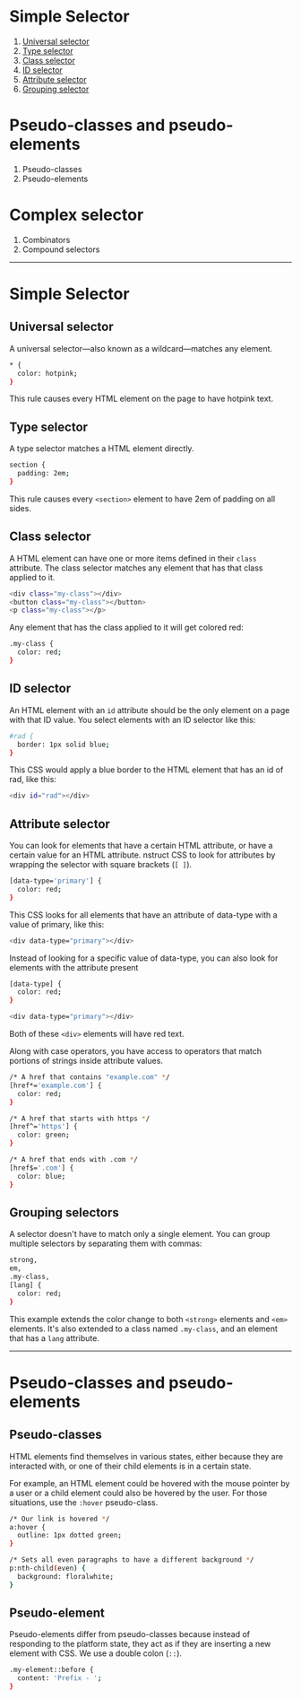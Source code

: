 # Simple Selector

1. [Universal selector](https://github.com/CuongDuong2710/learning-html-css-javascript/blob/master/README.md#simple-selector-1)
2. [Type selector](https://github.com/CuongDuong2710/learning-html-css-javascript/blob/master/README.md#type-selector)
3. [Class selector](https://github.com/CuongDuong2710/learning-html-css-javascript/blob/master/README.md#class-selector)
4. [ID selector](https://github.com/CuongDuong2710/learning-html-css-javascript/blob/master/README.md#id-selector)
5. [Attribute selector](https://github.com/CuongDuong2710/learning-html-css-javascript/blob/master/README.md#attribute-selector)
6. [Grouping selector](https://github.com/CuongDuong2710/learning-html-css-javascript/blob/master/README.md#grouping-selector)

# Pseudo-classes and pseudo-elements

1. Pseudo-classes
2. Pseudo-elements

# Complex selector

1. Combinators
2. Compound selectors

---

# Simple Selector

## Universal selector

A universal selector—also known as a wildcard—matches any element.

```sh
* {
  color: hotpink;
}
```

This rule causes every HTML element on the page to have hotpink text.

## Type selector

A type selector matches a HTML element directly.

```sh
section {
  padding: 2em;
}
```

This rule causes every `<section>` element to have 2em of padding on all sides.

## Class selector

A HTML element can have one or more items defined in their `class` attribute. The class selector matches any element that has that class applied to it.

```sh
<div class="my-class"></div>
<button class="my-class"></button>
<p class="my-class"></p>
```

Any element that has the class applied to it will get colored red:

```sh
.my-class {
  color: red;
}
```

## ID selector

An HTML element with an `id` attribute should be the only element on a page with that ID value. You select elements with an ID selector like this:

```sh
#rad {
  border: 1px solid blue;
}
```

This CSS would apply a blue border to the HTML element that has an id of rad, like this:

```sh
<div id="rad"></div>
```

## Attribute selector

You can look for elements that have a certain HTML attribute, or have a certain value for an HTML attribute. nstruct CSS to look for attributes by wrapping the selector with square brackets (`[ ]`).

```sh
[data-type='primary'] {
  color: red;
}
```

This CSS looks for all elements that have an attribute of data-type with a value of primary, like this:

```sh
<div data-type="primary"></div>
```

Instead of looking for a specific value of data-type, you can also look for elements with the attribute present

```sh
[data-type] {
  color: red;
}
```

```sh
<div data-type="primary"></div>
```

Both of these `<div>` elements will have red text.


<div data-type="secondary"></div>

Along with case operators, you have access to operators that match portions of strings inside attribute values.

```sh
/* A href that contains "example.com" */
[href*='example.com'] {
  color: red;
}

/* A href that starts with https */
[href^='https'] {
  color: green;
}

/* A href that ends with .com */
[href$='.com'] {
  color: blue;
}
```

## Grouping selectors

A selector doesn't have to match only a single element. You can group multiple selectors by separating them with commas:

```sh
strong,
em,
.my-class,
[lang] {
  color: red;
}
```

This example extends the color change to both `<strong>` elements and `<em>` elements. It's also extended to a class named `.my-class`, and an element that has a `lang` attribute.

---

# Pseudo-classes and pseudo-elements

## Pseudo-classes

HTML elements find themselves in various states, either because they are interacted with, or one of their child elements is in a certain state.

For example, an HTML element could be hovered with the mouse pointer by a user or a child element could also be hovered by the user. For those situations, use the `:hover` pseudo-class.

```sh
/* Our link is hovered */
a:hover {
  outline: 1px dotted green;
}

/* Sets all even paragraphs to have a different background */
p:nth-child(even) {
  background: floralwhite;
}
```

## Pseudo-element

Pseudo-elements differ from pseudo-classes because instead of responding to the platform state, they act as if they are inserting a new element with CSS.
We use a double colon (`::`).

```sh
.my-element::before {
  content: 'Prefix - ';
}
```

